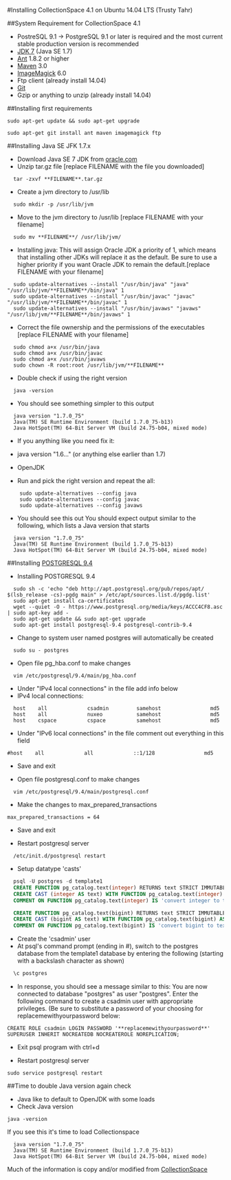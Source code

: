 #Installing CollectionSpace 4.1 on Ubuntu 14.04 LTS (Trusty Tahr)

##System Requirement for CollectionSpace 4.1
* PostreSQL 9.1 -> PostgreSQL 9.1 or later is required and the most current stable production version is recommended
* [JDK 7](http://www.oracle.com/technetwork/java/javase/downloads/index.html) (Java SE 1.7)
* [Ant](http://ant.apache.org/bindownload.cgi) 1.8.2 or higher
* [Maven](http://maven.apache.org/download.cgi) 3.0
* [ImageMagick](http://www.imagemagick.org/) 6.0
* Ftp client (already install 14.04)
* [Git](https://github.com/)
* Gzip or anything to unzip (already install 14.04)

##Installing first requirements
```Shell
sudo apt-get update && sudo apt-get upgrade
```

```Shell
sudo apt-get git install ant maven imagemagick ftp
```

##Installing Java SE JFK 1.7.x

* Download Java SE 7 JDK from [oracle.com](http://www.oracle.com/technetwork/java/javase/downloads/index.html)
* Unzip tar.gz file [replace FILENAME with the file you downloaded]

```Shell
  tar -zxvf **FILENAME**.tar.gz
```
* Create a jvm directory to /usr/lib

```Shell
  sudo mkdir -p /usr/lib/jvm
```
* Move to the jvm directory to /usr/lib [replace FILENAME with your filename]

```Shell
  sudo mv **FILENAME**/ /usr/lib/jvm/
```
* Installing java: This will assign Oracle JDK a priority of 1, which means that installing other JDKs will replace it as the default. Be sure to use a higher priority if you want Oracle JDK to remain the default.[replace FILENAME with your filename]
```Shell
  sudo update-alternatives --install "/usr/bin/java" "java" "/usr/lib/jvm/**FILENAME**/bin/java" 1
  sudo update-alternatives --install "/usr/bin/javac" "javac" "/usr/lib/jvm/**FILENAME**/bin/javac" 1
  sudo update-alternatives --install "/usr/bin/javaws" "javaws" "/usr/lib/jvm/**FILENAME**/bin/javaws" 1
```
* Correct the file ownership and the permissions of the executables [replace FILENAME with your filename]
```Shell
  sudo chmod a+x /usr/bin/java
  sudo chmod a+x /usr/bin/javac
  sudo chmod a+x /usr/bin/javaws
  sudo chown -R root:root /usr/lib/jvm/**FILENAME**
```
* Double check if using the right version

```Shell
  java -version
```
* You should see something simpler to this output

```Shell
  java version "1.7.0_75"
  Java(TM) SE Runtime Environment (build 1.7.0_75-b13)
  Java HotSpot(TM) 64-Bit Server VM (build 24.75-b04, mixed mode)
```
 * If you anything like you need fix it:
  * java version "1.6..." (or anything else earlier than 1.7)
  * OpenJDK

  * Run and pick the right version and repeat the all:

```Shell
    sudo update-alternatives --config java
    sudo update-alternatives --config javac
    sudo update-alternatives --config javaws
```

* You should see this out You should expect output similar to the following, which lists a Java version that starts

```Shell
  java version "1.7.0_75"
  Java(TM) SE Runtime Environment (build 1.7.0_75-b13)
  Java HotSpot(TM) 64-Bit Server VM (build 24.75-b04, mixed mode)
```

##Installing [POSTGRESQL 9.4](http://wiki.postgresql.org/wiki/Apt#Quickstart)
* Installing POSTGRESQL 9.4

```Shell
  sudo sh -c 'echo "deb http://apt.postgresql.org/pub/repos/apt/ $(lsb_release -cs)-pgdg main" > /etc/apt/sources.list.d/pgdg.list'
  sudo apt-get install ca-certificates
  wget --quiet -O - https://www.postgresql.org/media/keys/ACCC4CF8.asc | sudo apt-key add -
  sudo apt-get update && sudo apt-get upgrade
  sudo apt-get install postgresql-9.4 postgresql-contrib-9.4
```
* Change to system user named postgres will automatically be created

```Shell
  sudo su - postgres
```
* Open file pg_hba.conf to make changes
```
  vim /etc/postgresql/9.4/main/pg_hba.conf
```
 * Under "IPv4 local connections" in the file add info below
  * IPv4 local connections:

```
  host    all             csadmin         samehost                md5
  host    all             nuxeo           samehost                md5
  host    cspace          cspace          samehost                md5
```
 * Under  "IPv6 local connections" in the file comment out everything in this field
  ```
  #host    all             all             ::1/128                md5
  ```
 * Save and exit

*  Open file postgresql.conf to make changes
```
  vim /etc/postgresql/9.4/main/postgresql.conf
```
 * Make the changes to max_prepared_transactions
 ```
 max_prepared_transactions = 64
 ```
 * Save and exit

* Restart postgresql server

```Shell
  /etc/init.d/postgresql restart
```

* Setup datatype 'casts'

```SQL
  psql -U postgres -d template1
  CREATE FUNCTION pg_catalog.text(integer) RETURNS text STRICT IMMUTABLE LANGUAGE SQL AS 'SELECT textin(int4out($1));';
  CREATE CAST (integer AS text) WITH FUNCTION pg_catalog.text(integer) AS IMPLICIT;
  COMMENT ON FUNCTION pg_catalog.text(integer) IS 'convert integer to text';

  CREATE FUNCTION pg_catalog.text(bigint) RETURNS text STRICT IMMUTABLE LANGUAGE SQL AS 'SELECT textin(int8out($1));';
  CREATE CAST (bigint AS text) WITH FUNCTION pg_catalog.text(bigint) AS IMPLICIT;
  COMMENT ON FUNCTION pg_catalog.text(bigint) IS 'convert bigint to text';
```

* Create the 'csadmin' user
 * At psql's command prompt (ending in #), switch to the postgres database from the template1 database by entering the following (starting with a backslash character as shown)

```SQL
  \c postgres
```
* In response, you should see a message similar to this:  You are now connected to database "postgres" as user "postgres".
 Enter the following command to create a csadmin user with appropriate privileges.  (Be sure to substitute a password of your choosing for replacemewithyourpassword below:

 ```Shell
 CREATE ROLE csadmin LOGIN PASSWORD '**replacemewithyourpassword**' SUPERUSER INHERIT NOCREATEDB NOCREATEROLE NOREPLICATION;
 ```
* Exit psql program with ctrl+d

* Restart postgresql server

```Shell
sudo service postgresql restart
```

##Time to double Java version again check
* Java like to default to OpenJDK with some loads
* Check Java version
```Shell
java -version
```
If you see this it's time to load Collectionspace
```
  java version "1.7.0_75"
  Java(TM) SE Runtime Environment (build 1.7.0_75-b13)
  Java HotSpot(TM) 64-Bit Server VM (build 24.75-b04, mixed mode)
```

Much of the information is copy and/or modified from [CollectionSpace](http://wiki.collectionspace.org/display/DOC/System+Requirements)
